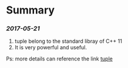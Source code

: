 Summary
==========

### *2017-05-21*
1. tuple belong to the standard libray of C++ 11
2. It is very powerful and useful.

Ps: more details can reference the link [tuple](http://en.cppreference.com/mwiki/index.php?title=Special%3ASearch&search=tuple)